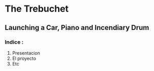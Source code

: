 # The Trebuchet
## Launching a Car, Piano and Incendiary Drum









### Indice :
1. Presentacion
2. El proyecto
3. Etc
